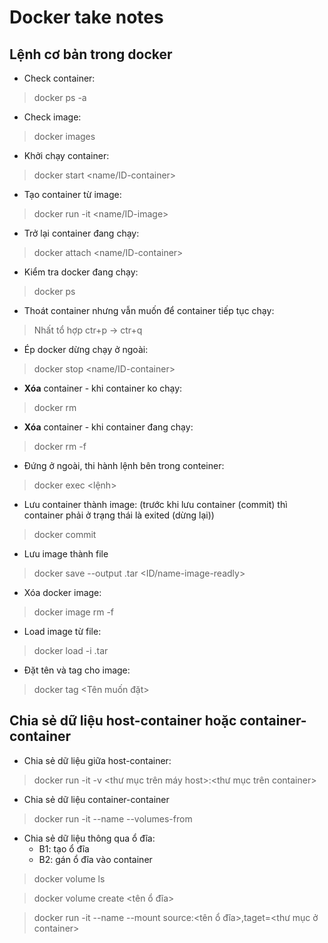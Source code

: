 # Docker take notes
## Lệnh cơ bản trong docker
- Check container:
> docker ps -a

- Check image:
> docker images

- Khởi chạy container:
> docker  start <name/ID-container>

- Tạo container từ image:
> docker run -it <name/ID-image>
  
- Trở lại container đang chạy:
> docker attach <name/ID-container>

- Kiểm tra docker đang chạy:
> docker ps

- Thoát container nhưng vẫn muốn để container tiếp tục chạy:
> Nhất tổ hợp ctr+p -> ctr+q

- Ép docker dừng chạy ở ngoài:
> docker stop <name/ID-container>

- **Xóa** container - khi container ko chạy:
> docker rm <name container>
  
- **Xóa** container - khi container đang chạy:
> docker rm -f <name container>
  
- Đứng ở ngoài, thi hành lệnh bên trong conteiner:
> docker exec <name-container> <lệnh>
 
- Lưu container thành image: (trước khi lưu container (commit) thì container phải ở trạng thái là exited (dừng lại))
> docker commit <name-container> <name image>
  
- Lưu image thành file
> docker save --output <name-myimage>.tar <ID/name-image-readly>
  
- Xóa docker image:
> docker image rm <ID image> -f
  
- Load image từ file:
> docker load -i <name-myimage>.tar 
  
- Đặt tên và tag cho image:
> docker tag <ID image> <Tên muốn đặt>
  
## Chia sẻ dữ liệu host-container hoặc container-container

- Chia sẻ dữ liệu giữa host-container:
> docker run -it -v <thư mục trên máy host>:<thư mục trên container> <ID image>

- Chia sẻ dữ liệu container-container
> docker run -it --name <name-container B> --volumes-from <name-container A> <image-name>
  
- Chia sẻ dữ liệu thông qua ổ đĩa:
  - B1: tạo ổ đĩa
  - B2: gán ổ đĩa vào container
> docker volume ls
  
> docker volume create <tên ổ đĩa>

> docker run -it --name <name container> --mount source:<tên ổ đĩa>,taget=<thư mục ở container> <ID image>

